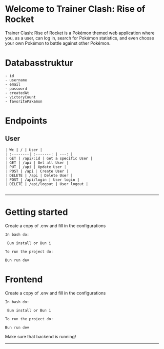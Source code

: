 # Welcome to Trainer Clash: Rise of Rocket


Trainer Clash: Rise of Rocket is a Pokémon themed web application where you, as a user, can log in, search for Pokémon statistics, and even choose your own Pokémon to battle against other Pokémon. 


# Databasstruktur

````
- id
- username
- email 
- password
- createdAt
- victoryCount
- favoritePakamon
````
# Endpoints

## User

````
| Wc | / | User | 
| :--------| :-------: | ---: |
| GET | /api/:id | Get a specific User |
| GET | /api | Get all User |
| PUT | /api | Update User |
| POST | /api | Create User |
| DELETE | /api | Delete User |
| POST | /api/login | User login | 
| DELETE | /api/logout | User logout |


````

 ------

 # Getting started


 Create a copy of .env and fill in the configurations

 
````
In bash do: 

 Bun install or Bun i

````
````
To run the project do: 

Bun run dev 
````



# Frontend


 Create a copy of .env and fill in the configurations

 
````
In bash do: 

 Bun install or Bun i

````
````
To run the project do: 

Bun run dev 
````

Make sure that backend is running!

---
